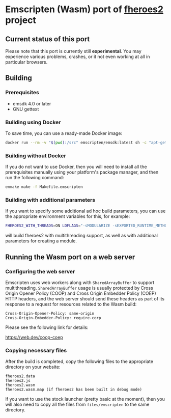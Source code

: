 # Emscripten (Wasm) port of [**fheroes2**](README.md) project

## Current status of this port

Please note that this port is currently still **experimental**. You may experience various problems, crashes, or it not even working at all in particular browsers.

## Building

### Prerequisites

* emsdk 4.0 or later
* GNU gettext

### Building using Docker

To save time, you can use a ready-made Docker image:

```sh
docker run --rm -v "$(pwd):/src" emscripten/emsdk:latest sh -c "apt-get -y update; apt-get -y install gettext; emmake make -f Makefile.emscripten"
```

### Building without Docker

If you do not want to use Docker, then you will need to install all the prerequisites manually using your platform's package manager, and then run the following command:

```sh
emmake make -f Makefile.emscripten
```

### Building with additional parameters

If you want to specify some additional ad hoc build parameters, you can use the appropriate environment variables for this, for example:

```sh
FHEROES2_WITH_THREADS=ON LDFLAGS="-sMODULARIZE -sEXPORTED_RUNTIME_METHODS=run -sEXPORT_NAME=fheroes2" emmake make -f Makefile.emscripten
```

will build fheroes2 with multithreading support, as well as with additional parameters for creating a module.

## Running the Wasm port on a web server

### Configuring the web server

Emscripten uses web workers along with `SharedArrayBuffer` to support multithreading. `SharedArrayBuffer` usage is usually protected by Cross Origin Opener Policy (COOP)
and Cross Origin Embedder Policy (COEP) HTTP headers, and the web server should send these headers as part of its response to a request for resources related to the Wasm
build:

```text
Cross-Origin-Opener-Policy: same-origin
Cross-Origin-Embedder-Policy: require-corp
```

Please see the following link for details:

<https://web.dev/coop-coep>

### Copying necessary files

After the build is completed, copy the following files to the appropriate directory on your website:

```text
fheroes2.data
fheroes2.js
fheroes2.wasm
fheroes2.wasm.map (if fheroes2 has been built in debug mode)
```

If you want to use the stock launcher (pretty basic at the moment), then you will also need to copy all the files from `files/emscripten` to the same directory.
